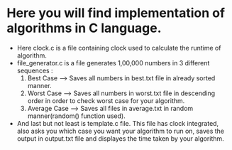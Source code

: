 <h1><b>Here you will find implementation of algorithms in C language.</b></h1>
<ul>
  <li>Here clock.c is a file containing clock used to calculate the runtime of algorithm.</li>
  <li>file_generator.c is a file generates 1,00,000 numbers in 3 different sequences : 
    <ol>
      <li>Best Case --> Saves all numbers in best.txt file in already sorted manner.</li>
      <li>Worst Case --> Saves all numbers in worst.txt file in descending order in order to check worst case for your algorithm.</li>
      <li>Average Case --> Saves all files in average.txt in random manner(random() function used).</li>
    </ol>
  </li>
  <li>And last but not least is template.c file. This file has clock integrated, also asks you which case you want your algorithm to run on, 
    saves the output in output.txt file and displayes the time taken by your algorithm.
  </li>
</ul>
